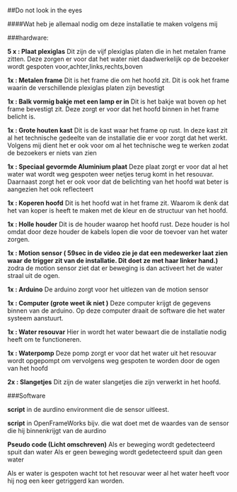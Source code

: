 ##Do not look in the eyes 

####Wat  heb je allemaal nodig om deze installatie te maken volgens mij

###hardware: 

**5 x : Plaat plexiglas** 
Dit zijn de vijf plexiglas platen die in het metalen frame zitten.
Deze zorgen er voor dat het water niet daadwerkelijk op de bezoeker wordt gespoten
voor,achter,links,rechts,boven

**1x : Metalen frame**
Dit is het frame die om het hoofd zit.
Dit is ook het frame waarin de verschillende plexiglas platen zijn bevestigt 
 
**1x : Balk vormig bakje met een lamp er in**
Dit is het bakje wat boven op het frame bevestigt zit. 
Deze zorgt er voor dat het hoofd binnen in het frame belicht is.

**1x  : Grote houten kast**
Dit is de kast waar het frame op rust.
In deze kast zit al het technische gedeelte van de installatie die er voor zorgt dat het werkt. 
Volgens mij dient het er ook voor om al het technische weg te werken zodat de bezoekers er niets van zien

**1x : Speciaal gevormde  Aluminium plaat**
Deze plaat zorgt er voor dat al het water wat wordt weg gespoten weer netjes terug komt in het resouvar. Daarnaast zorgt het er ook voor dat de belichting van het hoofd wat beter is aangezien het ook reflecteert 

**1x : Koperen hoofd**
Dit is het hoofd wat in het frame zit. 
Waarom ik denk dat het van koper is heeft te maken met de kleur en de 
structuur van het hoofd.

**1x :  Holle houder** 
Dit is de houder waarop het hoofd rust.
Deze houder is hol omdat door deze houder de kabels lopen die voor de toevoer van het water zorgen. 

**1x : Motion sensor  ( 59sec in de video zie je dat een medewerker laat zien waar de trigger zit van de installatie. Dit doet ze met haar linker hand.)**
zodra de motion sensor ziet dat er beweging is dan activeert het de water straal uit de ogen. 

**1x : Arduino**
 De arduino zorgt voor het uitlezen van de motion sensor


**1x : Computer (grote weet ik niet )**
Deze computer krijgt de gegevens binnen van de arduino.
Op deze computer draait de software die het water systeem aanstuurt.

**1x : Water resouvar** 
Hier in wordt het water bewaart die de installatie nodig heeft om te functioneren. 

**1x : Waterpomp** 
Deze pomp zorgt er voor dat het water uit het resouvar wordt opgepompt om vervolgens weg gespoten te worden door de ogen van het hoofd 

**2x :  Slangetjes**
Dit zijn de water slangetjes die zijn verwerkt in het hoofd. 


###Software

**script** in de aurdino environment die de sensor uitleest.

**script** in OpenFrameWorks bijv. die wat doet met de waardes van de sensor die hij binnenkrijgt van de aurdino 

**Pseudo code (Licht omschreven)**
Als er beweging wordt gedetecteerd spuit dan water 
Als er geen beweging wordt gedetecteerd spuit dan geen water 

Als er water is gespoten wacht tot het resouvar weer al het water heeft voor hij nog een keer getriggerd kan worden. 







